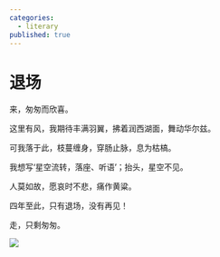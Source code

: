 ```yaml
---
categories:
  - literary
published: true
---
```

# 退场  

来，匆匆而欣喜。  

这里有风，我期待丰满羽翼，拂着润西湖面，舞动华尔兹。   

可我落于此，枝蔓缠身，穿肠止脉，息为枯槁。  

我想写‘星空流转，落座、听语’；抬头，星空不见。    

人莫如故，愿哀时不悲，痛作黄粱。  

四年至此，只有退场，没有再见！  

走，只剩匆匆。

![](/assets/images/ncu.jpg)
